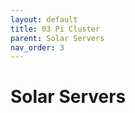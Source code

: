 ```yaml
---
layout: default
title: 03 Pi Cluster
parent: Solar Servers
nav_order: 3
---
```

<h1>Solar Servers</h1>
<p></p>
